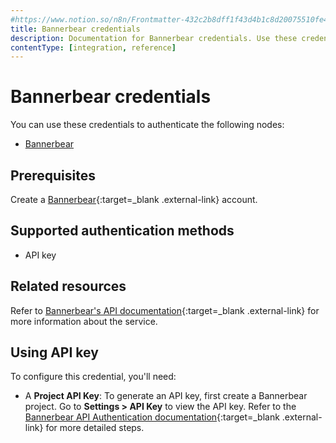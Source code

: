 ```yaml
---
#https://www.notion.so/n8n/Frontmatter-432c2b8dff1f43d4b1c8d20075510fe4
title: Bannerbear credentials
description: Documentation for Bannerbear credentials. Use these credentials to authenticate Bannerbear in n8n, a workflow automation platform.
contentType: [integration, reference]
---
```


# Bannerbear credentials

You can use these credentials to authenticate the following nodes:

- [Bannerbear](/integrations/builtin/app-nodes/n8n-nodes-base.bannerbear/)

## Prerequisites

Create a [Bannerbear](https://www.BannerBear.com/){:target=_blank .external-link} account.

## Supported authentication methods

- API key

## Related resources

Refer to [Bannerbear's API documentation](https://developers.bannerbear.com/){:target=_blank .external-link} for more information about the service.

## Using API key

To configure this credential, you'll need:

- A **Project API Key**: To generate an API key, first create a Bannerbear project. Go to **Settings > API Key** to view the API key. Refer to the [Bannerbear API Authentication documentation](https://developers.bannerbear.com/#authentication){:target=_blank .external-link} for more detailed steps.

